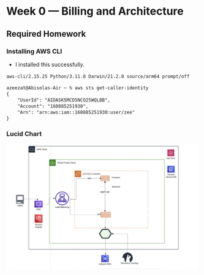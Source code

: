 # Week 0 — Billing and Architecture

## Required Homework

### Installing AWS CLI

- I installed this successfully.

 ```
 aws-cli/2.15.25 Python/3.11.8 Darwin/21.2.0 source/arm64 prompt/off
 ```

```
azeezat@Abisolas-Air ~ % aws sts get-caller-identity
{
    "UserId": "AIDASK5MCD5NCO25WQLBB",
    "Account": "160885251930",
    "Arn": "arn:aws:iam::160885251930:user/zee"
}
```

### Lucid Chart
![Lucid test chart](Lucid-test-chart.png)
